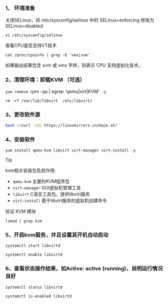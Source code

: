 ### 1、 环境准备

关闭SELinux，将 /etc/sysconfig/selinux 中的 SELinux=enforcing 修改为 SELinux=disabled

`vi /etc/sysconfig/selinux`

查看CPU是否⽀持VT技术

`cat /proc/cpuinfo | grep -E 'vmx|svm'`

如果输出结果包含 svm 或 vmx 字样，则表示 CPU 支持虚拟化技术。

### 2、清理环境：卸载KVM （可选）

`yum remove `rpm -qa | egrep 'qemu|virt|KVM'` -y`

`rm -rf /var/lib/libvirt  /etc/libvirt/`

### 3、更改软件源

```bash
bash <(curl -sSL https://linuxmirrors.cn/main.sh)
```

### 4、安装软件

`yum install qemu-kvm libvirt virt-manager virt-install -y`
>[!TIP]
>kvm相关安装包及其作用:
>- `qemu-kvm` 主要的KVM程序包
>- `virt-manager` GUI虚拟机管理工具
>- `libvirt` C语言工具包，提供libvirt服务
>- `virt-install` 基于libvirt服务的虚拟机创建命令

验证 KVM 模块

`lsmod | grep kvm`

### 5、开启kvm服务，并且设置其开机自动启动

`systemctl start libvirtd`

`systemctl enable libvirtd`

### 6、查看状态操作结果，如Active: active (running)，说明运行情况良好

`systemctl status libvirtd`

`systemctl is-enabled libvirtd`